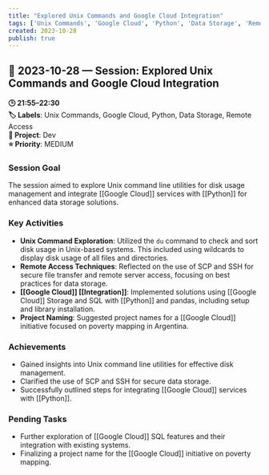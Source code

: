 ```yaml
---
title: "Explored Unix Commands and Google Cloud Integration"
tags: ['Unix Commands', 'Google Cloud', 'Python', 'Data Storage', 'Remote Access']
created: 2023-10-28
publish: true
---
```


## 📅 2023-10-28 — Session: Explored Unix Commands and Google Cloud Integration

**🕒 21:55–22:30**  
**🏷️ Labels**: Unix Commands, Google Cloud, Python, Data Storage, Remote Access  
**📂 Project**: Dev  
**⭐ Priority**: MEDIUM  


### Session Goal
The session aimed to explore Unix command line utilities for disk usage management and integrate [[Google Cloud]] services with [[Python]] for enhanced data storage solutions.

### Key Activities
- **Unix Command Exploration**: Utilized the `du` command to check and sort disk usage in Unix-based systems. This included using wildcards to display disk usage of all files and directories.
- **Remote Access Techniques**: Reflected on the use of SCP and SSH for secure file transfer and remote server access, focusing on best practices for data storage.
- **[[Google Cloud]] [[Integration]]**: Implemented solutions using [[Google Cloud]] Storage and SQL with [[Python]] and pandas, including setup and library installation.
- **Project Naming**: Suggested project names for a [[Google Cloud]] initiative focused on poverty mapping in Argentina.

### Achievements
- Gained insights into Unix command line utilities for effective disk management.
- Clarified the use of SCP and SSH for secure data storage.
- Successfully outlined steps for integrating [[Google Cloud]] services with [[Python]].

### Pending Tasks
- Further exploration of [[Google Cloud]] SQL features and their integration with existing systems.
- Finalizing a project name for the [[Google Cloud]] initiative on poverty mapping.
